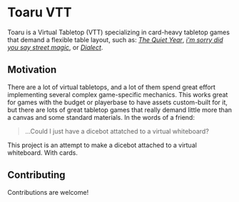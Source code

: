 # Toaru VTT

Toaru is a Virtual Tabletop (VTT) specializing in card-heavy tabletop games that
demand a flexible table layout, such as:
[*The Quiet Year*](https://buriedwithoutceremony.com/the-quiet-year),
[*i'm sorry did you say street magic*](https://seaexcursion.itch.io/street-magic), or
[*Dialect*](https://thornygames.com/pages/dialect).

## Motivation

There are a lot of virtual tabletops, and a lot of them spend great effort
implementing several complex game-specific mechanics. This works great for games
with the budget or playerbase to have assets custom-built for it, but there are
lots of great tabletop games that really demand little more than a canvas and
some standard materials. In the words of a friend:

> ...Could I just have a dicebot attatched to a virtual whiteboard?

This project is an attempt to make a dicebot attached to a virtual whiteboard.
With cards.

## Contributing

Contributions are welcome!
